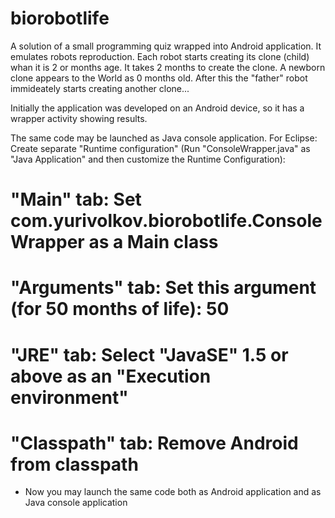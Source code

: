 biorobotlife
============

A solution of a small programming quiz wrapped into Android application. 
It emulates robots reproduction. Each robot starts creating its clone (child) whan it is 2 or months age. It takes 2 months to create the clone. A newborn clone appears to the World as 0 months old. After this the "father" robot immideately starts creating another clone...

Initially the application was developed on an Android device, so it has a wrapper activity showing results.

The same code may be launched as Java console application. 
For Eclipse: Create separate "Runtime configuration" (Run "ConsoleWrapper.java" as "Java Application" and then customize the Runtime Configuration):
# "Main" tab: Set com.yurivolkov.biorobotlife.ConsoleWrapper as a Main class
# "Arguments" tab: Set this argument (for 50 months of life): 50
# "JRE" tab: Select "JavaSE" 1.5 or above as an "Execution environment"
# "Classpath" tab: Remove Android from classpath

- Now you may launch the same code both as Android application and as Java console application
